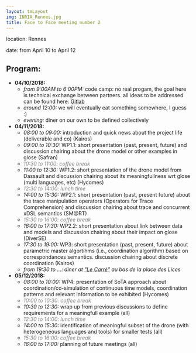```yaml
---
layout: tmLayout
img: INRIA_Rennes.jpg
title: Face to Face meeting number 2
---
```


location: Rennes

date: from April 10 to April 12

## Program:

  * __04/10/2018:__
     * *from 9:00AM to 6:00PM:* code camp: no real progam, the goal here is technical exchange between partners. all ideas to be addressed can be found here: [Gitlab](https://gitlab.inria.fr/glose/management/blob/master/2018-04-TM-F2F/ideas.md)
     * *around 12:00:* we will eventually eat something somewhere, I guess :)
     * *evening:* diner on our own to be defined collectively
  * __04/11/2018:__
     * *08:00 to 09:00:* introduction and quick news about the project life (deliverable and co) (Kairos)
     * *09:00 to 10:30:* WP1.1: short presentation (past, present, future) and discussion chairing about the drone model or other examples in glose (Safran)
     * *<font color="grey">10:30 to 11:00: coffee break</font>*
     * *11:00 to 12:30:* WP1.2: short presentation of the drone model from Dassault and discussion chairing about its meaningfullness wrt glose (multi languages, etc) (Hycomes)
     * *<font color="grey">12:30 to 14:00: lunch time</font>*
     * *14:00 to 15:30:* WP2.1: short presentation (past, present future) about the trace manipulation operators (Operators for Trace Comprehension) and discussion chairing about trace and concurrent xDSL semantics (SM@RT)
     * *<font color="grey">15:30 to 16:00: coffee break</font>*
     * *16:00 to 17:30:* WP2.2: short presentation about link between data and models and discussion chairing about their impact on glose (DiverSE)
     * *17:30 to 19:00:* WP3: short presentation (past, present, future) about parametric master algortihms (i.e., coordination algorithm) based on correspondances semantics. discussion chairing about discrete coordination (Kairos)
     * *from 19:30 to ...: diner at ["Le Carré"](http://www.lecarrerennes.fr) au bas de la place des Lices*
  * __05/12/2018:__
     * *08:00 to 10:00:* WP4: presentation of SoTA approach about coordination/co-simulation of continuous time models, coordination patterns and relevant information to be exhibited (Hycomes)
     *  *<font color="grey">10:00 to 10:30: coffee break</font>*
     * *10:30 to 12:30:* wrap up from previous discussions to define requirements for a meaningfull example (all)
     *  *<font color="grey">12:30 to 14:00: lunch time</font>*
     * *14:00 to 15:30:* identification of meaningful subset of the drone (with heterogeneous languages and tools) for smaller tests (all)
     *  *<font color="grey">15:30 to 16:00: coffee break</font>*
     * *16:00 to 17:00:* planning of future meetings (all)
